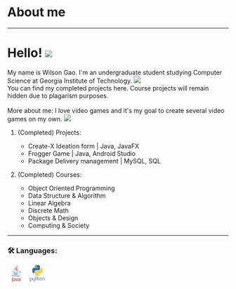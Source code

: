 # About me
---
<h1>
  Hello!
  <img src="https://media.giphy.com/media/hvRJCLFzcasrR4ia7z/giphy.gif" width="30px"/>
</h1> My name is Wilson Gao. I'm an undergraduate student studying Computer Science at Georgia Institute of Technology.
<img src=https://github.com/GaoWilson81/GaoWilson81/assets/65750807/57060f2f-fd95-4741-8674-476dfa16b3e9" width="20px"/>
<br> You can find my completed projects here. Course projects will remain hidden due to plagarism purposes.
<br>
<br>
More about me: I love video games and it's my goal to create several video games on my own. 

<img src="https://github.com/GaoWilson81/GaoWilson81/assets/65750807/3d7e7ccb-ec7f-4fe2-8933-3ad788d01fe0" width="20px"/>




1.  (Completed) Projects:
    - Create-X Ideation form | Java, JavaFX
    - Frogger Game | Java, Android Studio
    - Package Delivery management | MySQL, SQL

2.  (Completed) Courses:
    - Object Oriented Programming
    - Data Structure & Algorithm
    - Linear Algebra
    - Discrete Math
    - Objects & Design
    - Computing & Society


---
### :hammer_and_wrench: Languages:
<div>
  <img src="https://github.com/devicons/devicon/blob/master/icons/java/java-original-wordmark.svg" title="Java" alt="Java" width="40" height="40"/>&nbsp;
  <img src="https://github.com/devicons/devicon/blob/master/icons/python/python-original-wordmark.svg" title="Python" **alt="Python" width="40" height="40"/>
</div>
